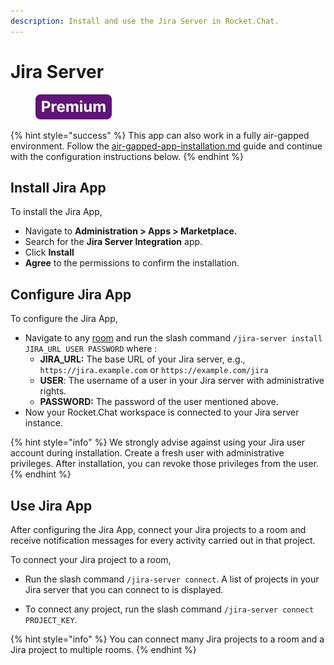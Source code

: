 ```yaml
---
description: Install and use the Jira Server in Rocket.Chat.
---
```


# Jira Server

<figure><img src="../../../../.gitbook/assets/Premium.svg" alt=""><figcaption></figcaption></figure>

{% hint style="success" %}
This app can also work in a fully air-gapped environment. Follow the [air-gapped-app-installation.md](../../../../setup-and-configure/rocket.chat-air-gapped-deployment/air-gapped-app-installation.md "mention") guide and continue with the configuration instructions below.
{% endhint %}

## Install Jira App

To install the Jira App,

* Navigate to **Administration > Apps > Marketplace.**
* Search for the **Jira Server Integration** app.
* Click **Install**
* **Agree** to the permissions to confirm the installation.

## Configure Jira App

To configure the Jira App,

* Navigate to any [room](../../../../use-rocket.chat/user-guides/rooms/) and run the slash command `/jira-server install JIRA_URL USER PASSWORD` where :
  * **JIRA\_URL:** The base URL of your Jira server, e.g., `https://jira.example.com` or `https://example.com/jira`
  * **USER**:  The username of a user in your Jira server with administrative rights.
  * **PASSWORD:** The password of the user mentioned above.
* Now your Rocket.Chat workspace is connected to your Jira server instance.

{% hint style="info" %}
We strongly advise against using your Jira user account during installation. Create a fresh user with administrative privileges. After installation, you can revoke those privileges from the user.
{% endhint %}

## Use Jira App

After configuring the Jira App, connect your Jira projects to a room and receive notification messages for every activity carried out in that project.&#x20;

To connect your Jira project to a room,&#x20;

*   Run the slash command `/jira-server connect`.  A list of projects in your Jira server that you can connect to is displayed.&#x20;

    &#x20;
* To connect any project, run the slash command `/jira-server connect PROJECT_KEY`.

{% hint style="info" %}
You can connect many Jira projects to a room and a Jira project to multiple rooms.
{% endhint %}
